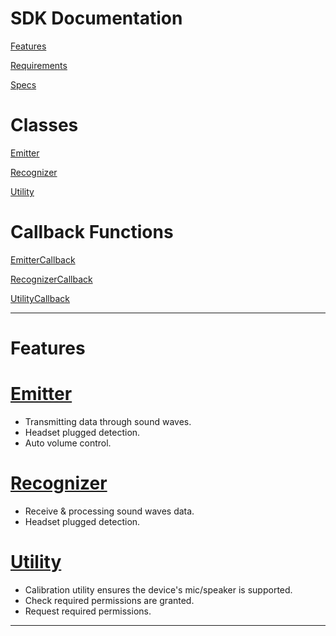 # SDK Documentation

[Features](https://github.com/aimazing/aimazing.github.io#features)

[Requirements](https://app.nuclino.com/teams/13:23281/documents/c7995567-bd52-491a-b8f2-d050a3867508)

[Specs](https://app.nuclino.com/teams/13:23281/documents/f5c8866f-84ec-4a23-8e89-629a21331595)

# Classes

[Emitter](https://app.nuclino.com/teams/13:23281/documents/beb38ff7-b458-4e64-8092-68054e1d0f22)

[Recognizer](https://app.nuclino.com/teams/13:23281/documents/79b82bcd-7ae6-4609-bb8e-e9704ba68cb9)

[Utility](https://app.nuclino.com/teams/13:23281/documents/6e2cfe07-5c23-48df-96aa-3672b4aa6429)

# Callback Functions

[EmitterCallback](https://app.nuclino.com/teams/13:23281/documents/27ecc2aa-bb51-4e00-b30f-b28989918199)

[RecognizerCallback](https://app.nuclino.com/teams/13:23281/documents/113745c6-fb16-499a-9742-b8b95dabc403)

[UtilityCallback](https://app.nuclino.com/teams/13:23281/documents/850d0a7e-3a41-4164-a92f-23f1e34b69dc)

---
# Features


# [Emitter](https://app.nuclino.com/teams/13:23281/documents/beb38ff7-b458-4e64-8092-68054e1d0f22)

* Transmitting data through sound waves.
* Headset plugged detection.
* Auto volume control.

# [Recognizer](https://app.nuclino.com/teams/13:23281/documents/79b82bcd-7ae6-4609-bb8e-e9704ba68cb9)

* Receive & processing sound waves data.
* Headset plugged detection.

# [Utility](https://app.nuclino.com/teams/13:23281/documents/6e2cfe07-5c23-48df-96aa-3672b4aa6429)

* Calibration utility ensures the device's mic/speaker is supported.
* Check required permissions are granted.
* Request required permissions.

---

